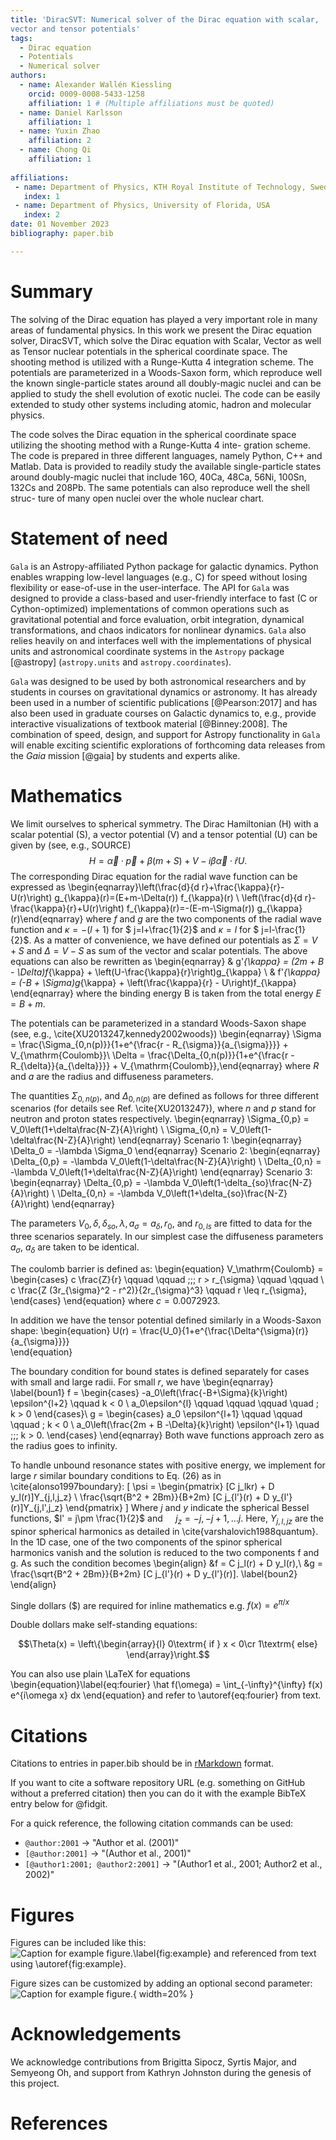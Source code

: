 ```yaml
---
title: 'DiracSVT: Numerical solver of the Dirac equation with scalar,
vector and tensor potentials'
tags:
  - Dirac equation
  - Potentials
  - Numerical solver
authors:
  - name: Alexander Wallén Kiessling
    orcid: 0009-0008-5433-1258
    affiliation: 1 # (Multiple affiliations must be quoted)
  - name: Daniel Karlsson
    affiliation: 1
  - name: Yuxin Zhao
    affiliation: 2
  - name: Chong Qi
    affiliation: 1
    
affiliations:
 - name: Department of Physics, KTH Royal Institute of Technology, Sweden
   index: 1
 - name: Department of Physics, University of Florida, USA
   index: 2
date: 01 November 2023 
bibliography: paper.bib

---
```


# Summary
The solving of the Dirac equation has played a very important role in many
areas of fundamental physics. In this work we present the Dirac equation
solver, DiracSVT, which solve the Dirac equation with Scalar, Vector as well
as Tensor nuclear potentials in the spherical coordinate space. The shooting
method is utilized with a Runge-Kutta 4 integration scheme. The potentials
are parameterized in a Woods-Saxon form, which reproduce well the known
single-particle states around all doubly-magic nuclei and can be applied to
study the shell evolution of exotic nuclei. The code can be easily extended
to study other systems including atomic, hadron and molecular physics.

The code solves the Dirac equation in the spherical
coordinate space utilizing the shooting method with a Runge-Kutta 4 inte-
gration scheme. The code is prepared in three different languages, namely 
Python, C++ and Matlab. Data is provided to readily study the available single-particle
states around doubly-magic nuclei that include 16O, 40Ca, 48Ca, 56Ni, 100Sn,
132Cs and 208Pb. The same potentials can also reproduce well the shell struc-
ture of many open nuclei over the whole nuclear chart.

# Statement of need

`Gala` is an Astropy-affiliated Python package for galactic dynamics. Python
enables wrapping low-level languages (e.g., C) for speed without losing
flexibility or ease-of-use in the user-interface. The API for `Gala` was
designed to provide a class-based and user-friendly interface to fast (C or
Cython-optimized) implementations of common operations such as gravitational
potential and force evaluation, orbit integration, dynamical transformations,
and chaos indicators for nonlinear dynamics. `Gala` also relies heavily on and
interfaces well with the implementations of physical units and astronomical
coordinate systems in the `Astropy` package [@astropy] (`astropy.units` and
`astropy.coordinates`).

`Gala` was designed to be used by both astronomical researchers and by
students in courses on gravitational dynamics or astronomy. It has already been
used in a number of scientific publications [@Pearson:2017] and has also been
used in graduate courses on Galactic dynamics to, e.g., provide interactive
visualizations of textbook material [@Binney:2008]. The combination of speed,
design, and support for Astropy functionality in `Gala` will enable exciting
scientific explorations of forthcoming data releases from the *Gaia* mission
[@gaia] by students and experts alike.

# Mathematics

We limit ourselves to spherical symmetry. The Dirac Hamiltonian \(H\) with a scalar potential \(S\), a vector potential \(V\) and a tensor potential \(U\) can be given by (see, e.g., SOURCE)
$$\begin{equation}
   H=\vec{\alpha} \cdot \vec{p}+\beta(m+S)+V-i \beta \vec{\alpha} \cdot \hat{r} U.
\end{equation}$$
The corresponding Dirac equation for the radial wave function can be expressed as
\begin{eqnarray}\left(\frac{d}{d r}+\frac{\kappa}{r}-U(r)\right) g_{\kappa}(r)=(E+m-\Delta(r)) f_{\kappa}(r) \\ \left(\frac{d}{d r}-\frac{\kappa}{r}+U(r)\right) f_{\kappa}(r)=-(E-m-\Sigma(r)) g_{\kappa}(r)\end{eqnarray}
where $f$ and $g$ are the two components of the radial wave function and $\kappa=-(l+1)$ for $ j=l+\frac{1}{2}$ and $\kappa=l$ for $ j=l-\frac{1}{2}$.
As a matter of convenience, we have defined our potentials as $\Sigma = V + S$ and $\Delta = V - S$ as sum of the vector and scalar potentials. The above equations can also be rewritten as
\begin{eqnarray}
&	g'_{\kappa} = (2m + B - \Delta)f_{\kappa} + \left(U-\frac{\kappa}{r}\right)g_{\kappa} \\
&	f'_{\kappa} = (-B + \Sigma)g_{\kappa} + \left(\frac{\kappa}{r} - U\right)f_{\kappa} 
\end{eqnarray}
where the binding energy B is taken from the total energy $E = B + m.$


The potentials can be parameterized in a standard Woods-Saxon shape (see, e.g., \cite{XU2013247,kennedy2002woods})
\begin{eqnarray}
 \Sigma = \frac{\Sigma_{0,n(p)}}{1+e^{\frac{r - R_{\sigma}}{a_{\sigma}}}} + V_{\mathrm{Coulomb}}\\
 \Delta = \frac{\Delta_{0,n(p)}}{1+e^{\frac{r - R_{\delta}}{a_{\delta}}}} + V_{\mathrm{Coulomb}},\end{eqnarray}
where $R$ and $a$ are the radius and diffuseness parameters.

 

The quantities $\Sigma_{0,n(p)},$ and $\Delta_{0,n(p)}$ are defined as follows for three different scenarios (for details see Ref. \cite{XU2013247}), where $n$ and $p$ stand for neutron and proton states respectively.
\begin{eqnarray}
\Sigma_{0,p} = V_0\left(1+\delta\frac{N-Z}{A}\right) \\
\Sigma_{0,n} = V_0\left(1-\delta\frac{N-Z}{A}\right)
\end{eqnarray}
Scenario 1:
\begin{eqnarray}
\Delta_0 = -\lambda \Sigma_0
\end{eqnarray}
Scenario 2:
\begin{eqnarray}
\Delta_{0,p} = -\lambda V_0\left(1-\delta\frac{N-Z}{A}\right) \\
\Delta_{0,n} = -\lambda V_0\left(1+\delta\frac{N-Z}{A}\right) 
\end{eqnarray}
Scenario 3:
\begin{eqnarray}
\Delta_{0,p} = -\lambda V_0\left(1-\delta_{so}\frac{N-Z}{A}\right) \\
\Delta_{0,n} = -\lambda V_0\left(1+\delta_{so}\frac{N-Z}{A}\right) 
\end{eqnarray}


The parameters $V_0, \delta, \delta_{so}, \lambda, a_{\sigma} = a_\delta, r_0,$ and $r_{0,ls}$ are fitted to data for the three scenarios separately. In our simplest case the diffuseness parameters  $a_{\sigma}$, $a_\delta$ are taken to be identical.

The coulomb barrier is defined as:
\begin{equation}
V_\mathrm{Coulomb} = 
\begin{cases}
	c \frac{Z}{r} \qquad \qquad \;\;\;  r > r_{\sigma} \qquad \qquad \\
	c \frac{Z (3r_{\sigma}^2 - r^2)}{2r_{\sigma}^3} \qquad r \leq r_{\sigma},
\end{cases}
\end{equation} 
where $c = 0.0072923$.

In addition we have the tensor potential defined similarly in a Woods-Saxon shape: 
\begin{equation}
  U(r) = \frac{U_0}{1+e^{\frac{\Delta^{\sigma}(r)}{a_{\sigma}}}}  
\end{equation}


The boundary condition for bound states is defined separately for cases with small and large radii. For small $r$, we have
\begin{eqnarray} \label{boun1}
f = 
\begin{cases}
	-a_0\left(\frac{-B+\Sigma}{k}\right) \epsilon^{l+2} \qquad k < 0 \\
	a_0\epsilon^{l}  \qquad \qquad \qquad \quad \; k > 0 
\end{cases}\\
g = 
\begin{cases}
	a_0 \epsilon^{l+1} \qquad \qquad \qquad \; k < 0   \\
	a_0\left(\frac{2m + B -\Delta}{k}\right) \epsilon^{l+1} \quad \;\;\;  k > 0.
\end{cases}
\end{eqnarray}
Both wave functions approach zero as the radius goes to infinity.

To handle unbound resonance states with positive energy, we implement for  large $r$ similar boundary conditions to Eq. (26) as in \cite{alonso1997boundary}:
\[
\psi = 
\begin{pmatrix}
	[C j_lkr) + D y_l(r)]Y_{j,l,j_z} \\
	\frac{\sqrt{B^2 + 2Bm}}{B+2m} [C j_{l'}(r) + D y_{l'}(r)]Y_{j,l',j_z}
\end{pmatrix}
\]
Where $j$ and $y$ indicate the spherical Bessel functions, $l' = j\pm \frac{1}{2}$ and $\quad j_z = -j, -j+1, \dots j.$ Here, $Y_{j,l,jz}$ are the spinor spherical harmonics as detailed in \cite{varshalovich1988quantum}. In the 1D case, one of the two components of the spinor spherical harmonics vanish and the solution is reduced to the two components f and g. As such the condition becomes
\begin{align} 
&f = C j_l(r) + D y_l(r),\\
&g = \frac{\sqrt{B^2 + 2Bm}}{B+2m} [C j_{l'}(r) + D y_{l'}(r)]. \label{boun2}
\end{align}

Single dollars ($) are required for inline mathematics e.g. $f(x) = e^{\pi/x}$

Double dollars make self-standing equations:

$$\Theta(x) = \left\{\begin{array}{l}
0\textrm{ if } x < 0\cr
1\textrm{ else}
\end{array}\right.$$

You can also use plain \LaTeX for equations
\begin{equation}\label{eq:fourier}
\hat f(\omega) = \int_{-\infty}^{\infty} f(x) e^{i\omega x} dx
\end{equation}
and refer to \autoref{eq:fourier} from text.

# Citations

Citations to entries in paper.bib should be in
[rMarkdown](http://rmarkdown.rstudio.com/authoring_bibliographies_and_citations.html)
format.

If you want to cite a software repository URL (e.g. something on GitHub without a preferred
citation) then you can do it with the example BibTeX entry below for @fidgit.

For a quick reference, the following citation commands can be used:
- `@author:2001`  ->  "Author et al. (2001)"
- `[@author:2001]` -> "(Author et al., 2001)"
- `[@author1:2001; @author2:2001]` -> "(Author1 et al., 2001; Author2 et al., 2002)"

# Figures

Figures can be included like this:
![Caption for example figure.\label{fig:example}](figure.png)
and referenced from text using \autoref{fig:example}.

Figure sizes can be customized by adding an optional second parameter:
![Caption for example figure.](figure.png){ width=20% }

# Acknowledgements

We acknowledge contributions from Brigitta Sipocz, Syrtis Major, and Semyeong
Oh, and support from Kathryn Johnston during the genesis of this project.

# References

